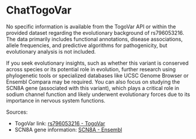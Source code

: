# ChatTogoVar

No specific information is available from the TogoVar API or within the provided dataset regarding the evolutionary background of rs796053216. The data primarily includes functional annotations, disease associations, allele frequencies, and predictive algorithms for pathogenicity, but evolutionary analysis is not included.

If you seek evolutionary insights, such as whether this variant is conserved across species or its potential role in evolution, further research using phylogenetic tools or specialized databases like UCSC Genome Browser or Ensembl Compara may be required. You can also focus on studying the SCN8A gene (associated with this variant), which plays a critical role in sodium channel function and likely underwent evolutionary forces due to its importance in nervous system functions.

Sources:
- TogoVar link: [rs796053216 - TogoVar](https://identifiers.org/dbsnp/rs796053216)
- SCN8A gene information: [SCN8A - Ensembl](https://www.ensembl.org)